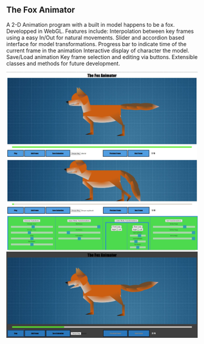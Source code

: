 The Fox Animator
-
A 2-D Animation program with a built in model happens to be a fox. Developped in WebGL.
Features include:
  Interpolation between key frames using a easy In/Out for natural movements.
  Slider and accordion based interface for model transformations.
  Progress bar to indicate time of the current frame in the animation
  Interactive display of character the model.
  Save/Load animation
  Key frame selection and editing via buttons.
  Extensible classes and methods for future development.
  
![alt text](screenshots/ss1.JPG "")
![alt text](screenshots/ss2.JPG "")
![alt text](screenshots/ss3.JPG "")
